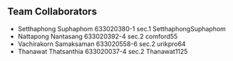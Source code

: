 ## Team Collaborators
- Setthaphong Suphaphom 633020380-1 sec.1   SetthaphongSuphaphom
- Nattapong Nantasang	633020392-4	sec.2	comford55
- Vachirakorn Samaksaman 633020558-6 sec.2  urikpro64
- Thanawat Thatsanthia 633020037-4 sec.2    Thanawat1125